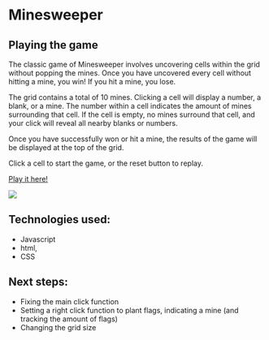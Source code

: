 # Minesweeper

## Playing the game

The classic game of Minesweeper involves uncovering cells within the grid without popping the mines. Once you have uncovered every cell without hitting a mine, you win! If you hit a mine, you lose.

The grid contains a total of 10 mines. Clicking a cell will display a number, a blank, or a mine. The number within a cell indicates the amount of mines surrounding that cell. If the cell is empty, no mines surround that cell, and your click will reveal all nearby blanks or numbers.

Once you have successfully won or hit a mine, the results of the game will be displayed at the top of the grid.

Click a cell to start the game, or the reset button to replay.

[Play it here!](https://jcantrell66.github.io/Minesweeper-Project)

<img src='https://i.imgur.com/M9zMsaI.png'>

## Technologies used:

- Javascript 
- html, 
- CSS

## Next steps:

- Fixing the main click function
- Setting a right click function to plant flags, indicating a mine (and tracking the amount of flags)
- Changing the grid size
